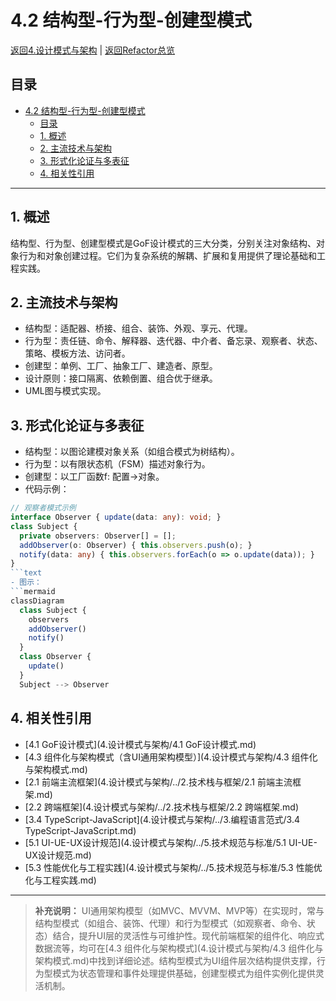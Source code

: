 # 4.2 结构型-行为型-创建型模式

[返回4.设计模式与架构](年度技术回顾/README.md) | [返回Refactor总览](年度技术回顾/README.md)

## 目录

- [4.2 结构型-行为型-创建型模式](#42-结构型-行为型-创建型模式)
  - [目录](#目录)
  - [1. 概述](#1-概述)
  - [2. 主流技术与架构](#2-主流技术与架构)
  - [3. 形式化论证与多表征](#3-形式化论证与多表征)
  - [4. 相关性引用](#4-相关性引用)

---

## 1. 概述

结构型、行为型、创建型模式是GoF设计模式的三大分类，分别关注对象结构、对象行为和对象创建过程。它们为复杂系统的解耦、扩展和复用提供了理论基础和工程实践。

## 2. 主流技术与架构

- 结构型：适配器、桥接、组合、装饰、外观、享元、代理。
- 行为型：责任链、命令、解释器、迭代器、中介者、备忘录、观察者、状态、策略、模板方法、访问者。
- 创建型：单例、工厂、抽象工厂、建造者、原型。
- 设计原则：接口隔离、依赖倒置、组合优于继承。
- UML图与模式实现。

## 3. 形式化论证与多表征

- 结构型：以图论建模对象关系（如组合模式为树结构）。
- 行为型：以有限状态机（FSM）描述对象行为。
- 创建型：以工厂函数f: 配置→对象。
- 代码示例：

```typescript
// 观察者模式示例
interface Observer { update(data: any): void; }
class Subject {
  private observers: Observer[] = [];
  addObserver(o: Observer) { this.observers.push(o); }
  notify(data: any) { this.observers.forEach(o => o.update(data)); }
}
```text
- 图示：
```mermaid
classDiagram
  class Subject {
    observers
    addObserver()
    notify()
  }
  class Observer {
    update()
  }
  Subject --> Observer
```

## 4. 相关性引用

- [4.1 GoF设计模式](4.设计模式与架构/4.1 GoF设计模式.md)
- [4.3 组件化与架构模式（含UI通用架构模型）](4.设计模式与架构/4.3 组件化与架构模式.md)
- [2.1 前端主流框架](4.设计模式与架构/../2.技术栈与框架/2.1 前端主流框架.md)
- [2.2 跨端框架](4.设计模式与架构/../2.技术栈与框架/2.2 跨端框架.md)
- [3.4 TypeScript-JavaScript](4.设计模式与架构/../3.编程语言范式/3.4 TypeScript-JavaScript.md)
- [5.1 UI-UE-UX设计规范](4.设计模式与架构/../5.技术规范与标准/5.1 UI-UE-UX设计规范.md)
- [5.3 性能优化与工程实践](4.设计模式与架构/../5.技术规范与标准/5.3 性能优化与工程实践.md)

---

> **补充说明：**
> UI通用架构模型（如MVC、MVVM、MVP等）在实现时，常与结构型模式（如组合、装饰、代理）和行为型模式（如观察者、命令、状态）结合，提升UI层的灵活性与可维护性。现代前端框架的组件化、响应式数据流等，均可在[4.3 组件化与架构模式](4.设计模式与架构/4.3 组件化与架构模式.md)中找到详细论述。结构型模式为UI组件层次结构提供支撑，行为型模式为状态管理和事件处理提供基础，创建型模式为组件实例化提供灵活机制。
